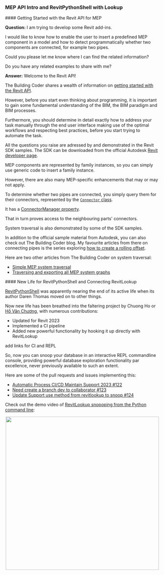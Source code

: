 <head>
<meta http-equiv="Content-Type" content="text/html; charset=utf-8">
<link rel="stylesheet" type="text/css" href="bc.css">
<script src="https://cdn.rawgit.com/google/code-prettify/master/loader/run_prettify.js" type="text/javascript"></script>
</head>

<!---

- getting started with the Revit API for MEP
  [Q] Now we are trying to develop some Revit add-ins.  I would like to know how to allow the user to insert a predefined MEP component in a model and how to detect if two components, for example two pipes, are connected in the codes.  Could you please let me know where I can find the related information?  Do you have any related examples to share with me?  Thanks!
  [A] Welcome to the Revit API!
  The Building Coder shares a wealth of information on getting started with the Revit API:
  https://thebuildingcoder.typepad.com/blog/about-the-author.html#2
  However, before you start even thinking about programming, it is important to gain some fundamental understanding of the BIM, the BIM paradigm and BIM processes.
  Furthermore, you should determine in detail exactly how to address your task manually through the end user interface making use of the optimal workflows and respecting best practices, before you start trying to automate the task.
  All the questions you raise are adressed by and demonstrated in the Revit SDK samples. The SDK can be downloaded from the official Autodesk Revit developer page:
  https://www.autodesk.com/developer-network/platform-technologies/revit
  MEP components are represented by family instances, so you can simply use generic code to insert a family instance.
  However, there are also many MEP-specific enhancements that may or may not apply.
  To determine whether two pipes are connected, you simply query them for their connectors, represented by the Connector class:
  https://www.revitapidocs.com/2022/11e07082-b3f2-26a1-de79-16535f44716c.htm
  It has a ConnectorManager property:
  https://www.revitapidocs.com/2022/61339b71-5d90-c53d-bec4-2209bab97787.htm
  That in turn proves access to the neighbouring parts' connectors.
  System traversal is also demonstrated by some of the SDK samples.
  In addition to the official sample material from Autodesk, you can also check out Building Coder blog.
  Here is my favourite series of articles from there on connecting pipes:
  http://thebuildingcoder.typepad.com/blog/2014/01/final-rolling-offset-using-pipecreate.html
  Here are some relevant articles from there on system traversal:
  Simple MEP System Traversal -- http://thebuildingcoder.typepad.com/blog/2013/02/simple-mep-system-traversal.html
  Traversing and Exporting all MEP System Graphs -- http://thebuildingcoder.typepad.com/blog/2016/06/traversing-and-exporting-all-mep-system-graphs.html

- connect RevitLookup with RevitPythonShell
  Chuong Ho breathed new life into the faltering RevitPythonShell,
  updating it for Revit 2023, integrated a CI pipeline, and adding new powerful functionality by hooking it up directly with RevitLookup
  so, now you can snoop your database in an interactive REPL commandline console
  database explorastion power par excellence, never previously available to such an extent
  
  Automatic Process CI/CD Maintain Support 2023 #122
  https://github.com/architecture-building-systems/revitpythonshell/pull/122
  
  Need create a branch dev to collaborator #123
  https://github.com/architecture-building-systems/revitpythonshell/issues/123

  Update Support use method from revitlookup to snoop #124
  https://github.com/architecture-building-systems/revitpythonshell/pull/124
  
  demo video
  https://user-images.githubusercontent.com/31106432/176649030-d07dc40e-8662-47af-8a0b-528128c45384.gif

- do_while_joke.jpg

twitter:

 in the #RevitAPI @AutodeskForge @AutodeskRevit #bim #DynamoBim #ForgeDevCon 

&ndash; 
...

linkedin:


#bim #DynamoBim #ForgeDevCon #Revit #API #IFC #SDK #AI #VisualStudio #Autodesk #AEC #adsk

the [Revit API discussion forum](http://forums.autodesk.com/t5/revit-api-forum/bd-p/160) thread

<center>
<img src="img/" alt="" title="" width="600" height=""/>
<p style="font-size: 80%; font-style:italic"></p>
</center>

-->

### MEP API Intro and RevitPythonShell with Lookup

####<a name="2"></a> Getting Started with the Revit API for MEP

**Question:** I am trying to develop some Revit add-ins.

I would like to know how to enable the user to insert a predefined MEP component in a model and how to detect programmatically whether two components are connected, for example two pipes.

Could you please let me know where I can find the related information?

Do you have any related examples to share with me?  

**Answer:** Welcome to the Revit API!

The Building Coder shares a wealth of information
on [getting started with the Revit API](https://thebuildingcoder.typepad.com/blog/about-the-author.html#2).

However, before you start even thinking about programming, it is important to gain some fundamental understanding of the BIM, the BIM paradigm and BIM processes.

Furthermore, you should determine in detail exactly how to address your task manually through the end user interface making use of the optimal workflows and respecting best practices, before you start trying to automate the task.

All the questions you raise are adressed by and demonstrated in the Revit SDK samples.
The SDK can be downloaded from
the official Autodesk [Revit developer page](https://www.autodesk.com/developer-network/platform-technologies/revit).

MEP components are represented by family instances, so you can simply use generic code to insert a family instance.

However, there are also many MEP-specific enhancements that may or may not apply.

To determine whether two pipes are connected, you simply query them for their connectors, represented by
the [`Connector` class](https://www.revitapidocs.com/2022/11e07082-b3f2-26a1-de79-16535f44716c.htm).

It has
a [ConnectorManager property](https://www.revitapidocs.com/2022/61339b71-5d90-c53d-bec4-2209bab97787.htm).

That in turn proves access to the neighbouring parts' connectors.

System traversal is also demonstrated by some of the SDK samples.

In addition to the official sample material from Autodesk, you can also check out The Building Coder blog.
My favourite articles from there on connecting pipes is
the series exploring [how to create a rolling offset](http://thebuildingcoder.typepad.com/blog/2014/01/final-rolling-offset-using-pipecreate.html).

Here are two other articles from The Building Coder on system traversal:

- [Simple MEP system traversal](http://thebuildingcoder.typepad.com/blog/2013/02/simple-mep-system-traversal.html)
- [Traversing and exporting all MEP system graphs](http://thebuildingcoder.typepad.com/blog/2016/06/traversing-and-exporting-all-mep-system-graphs.html)


####<a name="3"></a> New Life for RevitPythonShell and Connecting RevitLookup

[RevitPythonShell](https://github.com/architecture-building-systems/revitpythonshell) was
apparently nearing the end of its active life when its author Daren Thomas moved on to other things.

Now new life has been breathed into the faltering project by
Chuong Ho or [Hồ Văn Chương](https://chuongmep.com), with numerous contributions:

- Updated for Revit 2023
- Implemented a CI pipeline
- Added new powerful functionality by hooking it up directly with RevitLookup

add links for CI and REPL

So, now you can snoop your database in an interactive REPL commandline console, providing powerful database exploration functionality par excellence, never previously available to such an extent.

Here are some of the pull requests and issues implementing this:

- [Automatic Process CI/CD Maintain Support 2023 #122](https://github.com/architecture-building-systems/revitpythonshell/pull/122)
- [Need create a branch dev to collaborator #123](https://github.com/architecture-building-systems/revitpythonshell/issues/123)
- [Update Support use method from revitlookup to snoop #124](https://github.com/architecture-building-systems/revitpythonshell/pull/124)

Check out the demo video
of [RevitLookup snopoping from the Python command line](https://user-images.githubusercontent.com/31106432/176649030-d07dc40e-8662-47af-8a0b-528128c45384.gif):

<center>
<img src="img/.png" alt="" title="" width="500"/> <!-- 1000 -->
</center>

